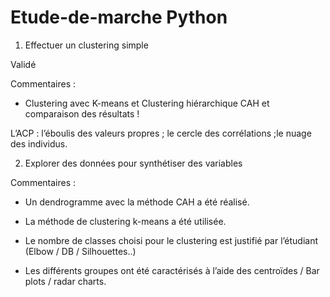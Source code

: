 # Etude-de-marche Python 

1. Effectuer un clustering simple

Validé

Commentaires :

- Clustering avec K-means et Clustering hiérarchique CAH et comparaison des résultats !

 L’ACP : l’éboulis des valeurs propres ; le cercle des corrélations ;le nuage des individus.

2. Explorer des données pour synthétiser des variables

Commentaires :

- Un dendrogramme avec la méthode CAH a été réalisé.

- La méthode de clustering k-means a été utilisée.

-  Le nombre de classes choisi pour le clustering est justifié par l’étudiant (Elbow / DB / Silhouettes..)

-  Les différents groupes ont été caractérisés à l’aide des centroïdes / Bar plots  / radar charts.
